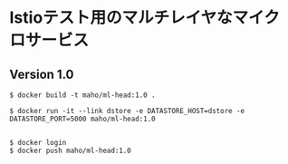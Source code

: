 # Istioテスト用のマルチレイヤなマイクロサービス

## Version 1.0

~~~
$ docker build -t maho/ml-head:1.0 .

$ docker run -it --link dstore -e DATASTORE_HOST=dstore -e DATASTORE_PORT=5000 maho/ml-head:1.0


$ docker login
$ docker push maho/ml-head:1.0
~~~
